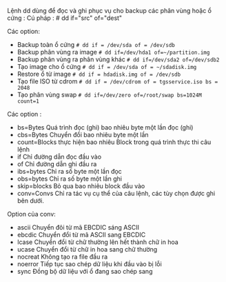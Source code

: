 Lệnh dd dùng để đọc và ghi phục vụ cho backup các phân vùng hoặc ổ cứng : Cú pháp : # dd if="src" of="dest"

Các option:

- Backup toàn ổ cứng ``` # dd if = /dev/sda of = /dev/sdb ```
- Backup phân vùng ra image ``` # dd if=/dev/hda1 of=~/partition.img ```
- Backup phân vùng ra phân vùng khác ``` # dd if=/dev/sda2 of=/dev/sdb2 ```
- Tạo image cho ổ cứng ``` # dd if = /dev/sda of = ~/sdadisk.img ```
- Restore ổ từ image ``` # dd if = hdadisk.img of = /dev/sdb ```
- Tạo file ISO từ cdrom ``` # dd if = /dev/cdrom of = tgsservice.iso bs = 2048 ```
- Tạo phân vùng swap ``` # dd if=/dev/zero of=/root/swap bs=1024M count=1 ```

Các option :

- bs=Bytes Quá trình đọc (ghi) bao nhiêu byte một lần đọc (ghi)
- cbs=Bytes Chuyển đổi bao nhiêu byte một lần
- count=Blocks thực hiện bao nhiêu Block trong quá trình thực thi câu lệnh
- if Chỉ đường dẫn đọc đầu vào
- of Chỉ đường dẫn ghi đầu ra
- ibs=bytes Chỉ ra số byte một lần đọc
- obs=bytes Chỉ ra số byte một lần ghi
- skip=blocks Bỏ qua bao nhiêu block đầu vào
- conv=Convs Chỉ ra tác vụ cụ thể của câu lệnh, các tùy chọn được ghi bên dưới.

Option của conv:

- ascii Chuyển đôi từ mã EBCDIC sáng ASCII
- ebcdic Chuyển đổi từ mã ASCII sang EBCDIC
- lcase Chuyển đổi từ chữ thường lên hết thành chữ in hoa
- ucase Chuyển đổi từ chữ in hoa sang chữ thường
- nocreat Không tạo ra file đầu ra
- noerror Tiếp tục sao chép dữ liệu khi đầu vào bị lỗi
- sync Đồng bộ dữ liệu với ổ đang sao chép sang
